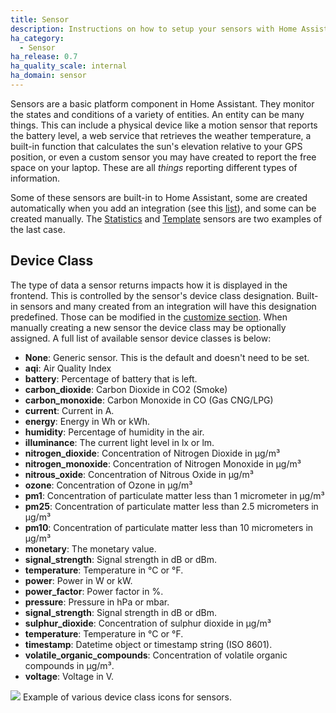 ```yaml
---
title: Sensor
description: Instructions on how to setup your sensors with Home Assistant.
ha_category:
  - Sensor
ha_release: 0.7
ha_quality_scale: internal
ha_domain: sensor
---
```


Sensors are a basic platform component in Home Assistant. They monitor the states and conditions of a variety of entities. An entity can be many things. This can include a physical device like a motion sensor that reports the battery level, a web service that retrieves the weather temperature, a built-in function that calculates the sun's elevation relative to your GPS position, or even a custom sensor you may have created to report the free space on your laptop. These are all *things* reporting different types of information.

Some of these sensors are built-in to Home Assistant, some are created automatically when you add an integration (see this [list](/integrations/#sensor)), and some can be created manually. The [Statistics](/integrations/statistics) and [Template](/integrations/template) sensors are two examples of the last case.

## Device Class

The type of data a sensor returns impacts how it is displayed in the frontend. This is controlled by the sensor's device class designation. Built-in sensors and many created from an integration will have this designation predefined. Those can be modified in the [customize section](/docs/configuration/customizing-devices/). When manually creating a new sensor the device class may be optionally assigned. A full list of available sensor device classes is below:

- **None**: Generic sensor. This is the default and doesn't need to be set.
- **aqi**: Air Quality Index
- **battery**: Percentage of battery that is left.
- **carbon_dioxide**: Carbon Dioxide in CO2 (Smoke)
- **carbon_monoxide**: Carbon Monoxide in CO (Gas CNG/LPG)
- **current**: Current in A.
- **energy**: Energy in Wh or kWh.
- **humidity**: Percentage of humidity in the air.
- **illuminance**: The current light level in lx or lm.
- **nitrogen_dioxide**: Concentration of Nitrogen Dioxide in µg/m³
- **nitrogen_monoxide**: Concentration of Nitrogen Monoxide in µg/m³
- **nitrous_oxide**: Concentration of Nitrous Oxide in µg/m³
- **ozone**: Concentration of Ozone in µg/m³
- **pm1**: Concentration of particulate matter less than 1 micrometer in µg/m³
- **pm25**: Concentration of particulate matter less than 2.5 micrometers in µg/m³
- **pm10**: Concentration of particulate matter less than 10 micrometers in µg/m³
- **monetary**: The monetary value.
- **signal_strength**: Signal strength in dB or dBm.
- **temperature**: Temperature in °C or °F.
- **power**: Power in W or kW.
- **power_factor**: Power factor in %.
- **pressure**: Pressure in hPa or mbar.
- **signal_strength**: Signal strength in dB or dBm.
- **sulphur_dioxide**: Concentration of sulphur dioxide in µg/m³
- **temperature**: Temperature in °C or °F.
- **timestamp**: Datetime object or timestamp string (ISO 8601).
- **volatile_organic_compounds**: Concentration of volatile organic compounds in µg/m³.
- **voltage**: Voltage in V.

<p class='img'>
<img src='/images/screenshots/sensor_device_classes_icons.png' />
Example of various device class icons for sensors.
</p>
